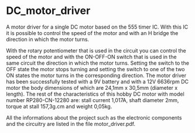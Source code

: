 # DC_motor_driver
A motor driver for a single DC motor based on the 555 timer IC. With this IC it is possible to control the speed of the motor and with an H bridge the direction in which the motor turns.

With the rotary potentiometer that is used in the circuit you can control the speed of the motor and with the ON-OFF-ON switch that is used in the same circuit the direction in which the motor turns. Setting the switch to the OFF state the motor stops turning and setting the switch to one of the two ON states the motor turns in the corresponding direction. The motor driver has been successfully tested with a 9V battery and with a 12V 6636rpm DC motor the body dimensions of which are 24,1mm x 30,5mm (diameter x length). The rest of the characteristics of this hobby DC motor with model number RP280-CN-12280 are: stall current 1,017A, shaft diameter 2mm, torque at stall 157,3g.cm and weight 0,05kg.

All the informations about the project such as the electronic components and the circuitry are listed in the file motor_driver.pdf.
